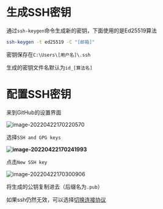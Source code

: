 # 生成SSH密钥

通过`ssh-keygen`命令生成新的密钥，下面使用的是Ed25519算法

```sh
ssh-keygen -t ed25519 -C "[邮箱]"
```

密钥保存在`C:\Users\[用户名]\.ssh`

生成的密钥文件名默认为`id_[算法名]`

# 配置SSH密钥

来到GitHub的设置界面

![image-20220422170220570](http://picgo.chanwe.top/202204221702654.png)

选择`SSH and GPG keys`

**![image-20220422170241993](http://picgo.chanwe.top/202204221702091.png)**

点击`New SSH key`

![image-20220422170300906](http://picgo.chanwe.top/202204221703982.png)

将生成的公钥复制进去（后缀名为`.pub`）



如果ssh仍然无效，可以选择[切换连接协议](./切换连接协议)